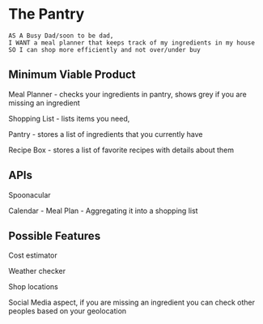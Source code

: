 # The Pantry

```
AS A Busy Dad/soon to be dad, 
I WANT a meal planner that keeps track of my ingredients in my house
SO I can shop more efficiently and not over/under buy
```

## Minimum Viable Product
Meal Planner - checks your ingredients in pantry, shows grey if you are missing an ingredient

Shopping List - lists items you need, 

Pantry - stores a list of ingredients that you currently have

Recipe Box - stores a list of favorite recipes with details about them

## APIs
Spoonacular

Calendar - Meal Plan - Aggregating it into a shopping list


## Possible Features

Cost estimator

Weather checker

Shop locations

Social Media aspect, if you are missing an ingredient you can check other peoples based on your geolocation


